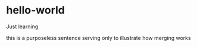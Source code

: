 # hello-world
Just learning

this is a purposeless sentence serving only to illustrate how merging works
